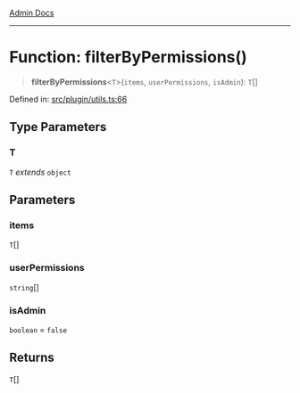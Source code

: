 [Admin Docs](/)

---

# Function: filterByPermissions()

> **filterByPermissions**\<`T`\>(`items`, `userPermissions`, `isAdmin`): `T`[]

Defined in: [src/plugin/utils.ts:66](https://github.com/PalisadoesFoundation/talawa-admin/blob/main/src/plugin/utils.ts#L66)

## Type Parameters

### T

`T` _extends_ `object`

## Parameters

### items

`T`[]

### userPermissions

`string`[]

### isAdmin

`boolean` = `false`

## Returns

`T`[]
